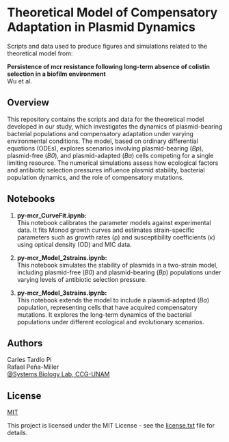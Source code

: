 # Theoretical Model of Compensatory Adaptation in Plasmid Dynamics

Scripts and data used to produce figures and simulations related to the theoretical model from:

**Persistence of mcr resistance following long-term absence of colistin selection in a biofilm environment**  
Wu et al.

## Overview

This repository contains the scripts and data for the theoretical model developed in our study, which investigates the dynamics of plasmid-bearing bacterial populations and compensatory adaptation under varying environmental conditions. The model, based on ordinary differential equations (ODEs), explores scenarios involving plasmid-bearing (*Bp*), plasmid-free (*B0*), and plasmid-adapted (*Ba*) cells competing for a single limiting resource. The numerical simulations assess how ecological factors and antibiotic selection pressures influence plasmid stability, bacterial population dynamics, and the role of compensatory mutations.

## Notebooks

1. **py-mcr_CurveFit.ipynb:**  
   This notebook calibrates the parameter models against experimental data. It fits Monod growth curves and estimates strain-specific parameters such as growth rates (ρ) and susceptibility coefficients (κ) using optical density (OD) and MIC data.

2. **py-mcr_Model_2strains.ipynb:**  
   This notebook simulates the stability of plasmids in a two-strain model, including plasmid-free (*B0*) and plasmid-bearing (*Bp*) populations under varying levels of antibiotic selection pressure.

3. **py-mcr_Model_3strains.ipynb:**  
   This notebook extends the model to include a plasmid-adapted (*Ba*) population, representing cells that have acquired compensatory mutations. It explores the long-term dynamics of the bacterial populations under different ecological and evolutionary scenarios.

## Authors
Carles Tardío Pi <br>
Rafael Peña-Miller <br>
[\@Systems Biology Lab, CCG-UNAM](https://github.com/ccg-esb-lab)

## License

[MIT](https://choosealicense.com/licenses/mit/)

This project is licensed under the MIT License - see the
[license.txt](/ccg-esb-lab/pBGT/blob/main/license.txt) file for details.
